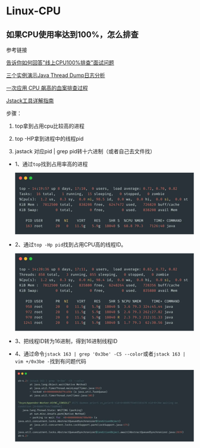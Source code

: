 # Linux-CPU

## 如果CPU使用率达到100%，怎么排查

参考链接

[告诉你如何回答"线上CPU100%排查"面试问题](https://www.cnblogs.com/xichji/p/11713300.html)

[三个实例演示Java Thread Dump日志分析](https://www.cnblogs.com/zhengyun_ustc/archive/2013/01/06/dumpanalysis.html)

[一次应用 CPU 飙高的血案排查过程](https://mp.weixin.qq.com/s?__biz=MzA3MTUzOTcxOQ==&mid=2452966362&idx=1&sn=259bf1e005f3d54b979e8b9454ba9477&from=groupmessage&ascene=1&devicetype=android-28&version=2700043a&nettype=WIFI&abtest_cookie=BQABAAgACgALABIAEwAHAJ6GHgAjlx4AVpkeAM6ZHgDcmR4A9JkeAAOaHgAAAA%3D%3D&lang=zh_CN&pass_ticket=Y0Jy%2FdPMQxL5O0S0gFsqeE7Uomly8r%2BfmggGysGv33oHIqS%2FahyiMqVRURatk1Yk&wx_header=1)

[Jstack工具详解指南](https://blog.csdn.net/justry_deng/article/details/90447410)

步骤：

1. top拿到占用cpu比较高的进程

2. top -HP拿到进程中的线程pid

3. jastack 对应pid | grep pid转十六进制（或者自己去文件找）

   

* 1、通过`top`找到占用率高的进程

  ![e1355bfa3a9e0bdcb7e2d58199d005df_640_wx_fmt=jpeg&tp=webp&wxfrom=5&wx_lazy=1&wx_co=1&retryload=1](img\e1355bfa3a9e0bdcb7e2d58199d005df_640_wx_fmt=jpeg&tp=webp&wxfrom=5&wx_lazy=1&wx_co=1&retryload=1.webp)

* 2、通过`top -Hp pid`找到占用CPU高的线程ID。

  ![d2d02f21f8a9de2bf18777ae95fb8324_640_wx_fmt=jpeg&tp=webp&wxfrom=5&wx_lazy=1&wx_co=1&retryload=1](img\d2d02f21f8a9de2bf18777ae95fb8324_640_wx_fmt=jpeg&tp=webp&wxfrom=5&wx_lazy=1&wx_co=1&retryload=1.webp)

* 3、把线程ID转为16进制，得到16进制线程ID

* 4、通过命令`jstack 163 | grep '0x3be' -C5 --color`或者`jstack 163 | vim +/0x3be -`找到有问题代码

  ![28ca5ba4dc94efa31e25cc9324aa7755_640_wx_fmt=jpeg&tp=webp&wxfrom=5&wx_lazy=1&wx_co=1&retryload=1](img\28ca5ba4dc94efa31e25cc9324aa7755_640_wx_fmt=jpeg&tp=webp&wxfrom=5&wx_lazy=1&wx_co=1&retryload=1.webp)